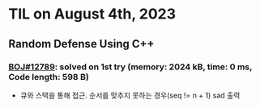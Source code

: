 # **TIL on August 4th, 2023**

## Random Defense Using C++
### [BOJ#12789](/Problem%20Solving/boj/random%20defense/12789-08-04-2023.cpp): solved on 1st try (memory: 2024 kB, time: 0 ms, Code length: 598 B)
* 큐와 스택을 통해 접근. 순서를 맞추지 못하는 경우(seq != n + 1) sad 출력